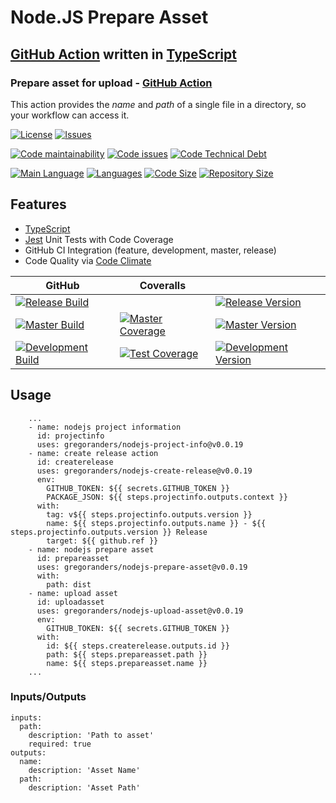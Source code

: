 # Node.JS Prepare Asset

## [GitHub Action][github-actions-url] written in [TypeScript][typescript-url]

### Prepare asset for upload - [GitHub Action][github-actions-url]

This action provides the _name_ and _path_ of a single file in a directory, so your workflow can access it.

[![License][license-image]][license-url]
[![Issues][issues-image]][issues-url]

[![Code maintainability][code-maintainability-image]][code-maintainability-url]
[![Code issues][code-issues-image]][code-issues-url]
[![Code Technical Debt][code-tech-debt-image]][code-tech-debt-url]

[![Main Language][language-image]][code-metric-url]
[![Languages][languages-image]][code-metric-url]
[![Code Size][code-size-image]][code-metric-url]
[![Repository Size][repo-size-image]][code-metric-url]

## Features

- [TypeScript][typescript-url]
- [Jest][jest-url] Unit Tests with Code Coverage
- GitHub CI Integration (feature, development, master, release)
- Code Quality via [Code Climate](./docs/codeclimate.md)

<!-- lint disable maximum-line-length -->
| GitHub                                                           | Coveralls                                                                  |                                                                              |
| ---------------------------------------------------------------- | -------------------------------------------------------------------------- | ---------------------------------------------------------------------------- |
| [![Release Build][release-build-image]][release-url]             |                                                                            | [![Release Version][release-image]][release-url]                             |
| [![Master Build][master-build-image]][master-url]                | [![Master Coverage][master-coveralls-image]][master-coveralls-url]         | [![Master Version][master-version-image]][master-version-url]                |
| [![Development Build][development-build-image]][development-url] | [![Test Coverage][development-coveralls-image]][development-coveralls-url] | [![Development Version][development-version-image]][development-version-url] |
<!-- lint enable maximum-line-length -->
## Usage

```YML
    ...
    - name: nodejs project information
      id: projectinfo
      uses: gregoranders/nodejs-project-info@v0.0.19
    - name: create release action
      id: createrelease
      uses: gregoranders/nodejs-create-release@v0.0.19
      env:
        GITHUB_TOKEN: ${{ secrets.GITHUB_TOKEN }}
        PACKAGE_JSON: ${{ steps.projectinfo.outputs.context }}
      with:
        tag: v${{ steps.projectinfo.outputs.version }}
        name: ${{ steps.projectinfo.outputs.name }} - ${{ steps.projectinfo.outputs.version }} Release
        target: ${{ github.ref }}
    - name: nodejs prepare asset
      id: prepareasset
      uses: gregoranders/nodejs-prepare-asset@v0.0.19
      with:
        path: dist
    - name: upload asset
      id: uploadasset
      uses: gregoranders/nodejs-upload-asset@v0.0.19
      env:
        GITHUB_TOKEN: ${{ secrets.GITHUB_TOKEN }}
      with:
        id: ${{ steps.createrelease.outputs.id }}
        path: ${{ steps.prepareasset.path }}
        name: ${{ steps.prepareasset.name }}
    ...
```

### Inputs/Outputs

```YML
inputs:
  path:
    description: 'Path to asset'
    required: true
outputs:
  name:
    description: 'Asset Name'
  path:
    description: 'Asset Path'
```

[release-url]: https://github.com/gregoranders/nodejs-prepare-asset/releases
[master-url]: https://github.com/gregoranders/nodejs-prepare-asset/tree/master
[development-url]: https://github.com/gregoranders/nodejs-prepare-asset/tree/development
[code-metric-url]: https://github.com/gregoranders/nodejs-prepare-asset/search?l=TypeScript
[license-url]: https://github.com/gregoranders/nodejs-prepare-asset/blob/master/LICENSE
[license-image]: https://img.shields.io/github/license/gregoranders/nodejs-prepare-asset.svg
[master-version-url]: https://github.com/gregoranders/nodejs-prepare-asset/blob/master/package.json
[master-version-image]: https://img.shields.io/github/package-json/v/gregoranders/nodejs-prepare-asset/master
[development-version-url]: https://github.com/gregoranders/nodejs-prepare-asset/blob/development/package.json
[development-version-image]: https://img.shields.io/github/package-json/v/gregoranders/nodejs-prepare-asset/development
[issues-url]: https://github.com/gregoranders/nodejs-prepare-asset/issues
[issues-image]: https://img.shields.io/github/issues-raw/gregoranders/nodejs-prepare-asset.svg
[release-image]: https://img.shields.io/github/release/gregoranders/nodejs-prepare-asset
[release-build-image]: https://github.com/gregoranders/nodejs-prepare-asset/workflows/Release%20CI/badge.svg
[master-build-image]: https://github.com/gregoranders/nodejs-prepare-asset/workflows/Master%20CI/badge.svg
[development-build-image]: https://github.com/gregoranders/nodejs-prepare-asset/workflows/Development%20CI/badge.svg
[master-coveralls-url]: https://coveralls.io/github/gregoranders/nodejs-prepare-asset?branch=master
[master-coveralls-image]: https://img.shields.io/coveralls/github/gregoranders/nodejs-prepare-asset/master
[development-coveralls-image]: https://img.shields.io/coveralls/github/gregoranders/nodejs-prepare-asset/development
[development-coveralls-url]: https://coveralls.io/github/gregoranders/nodejs-prepare-asset?branch=development
[code-maintainability-url]: https://codeclimate.com/github/gregoranders/nodejs-prepare-asset/maintainability
[code-maintainability-image]: https://img.shields.io/codeclimate/maintainability/gregoranders/nodejs-prepare-asset
[code-issues-url]: https://codeclimate.com/github/gregoranders/nodejs-prepare-asset/maintainability
[code-issues-image]: https://img.shields.io/codeclimate/issues/gregoranders/nodejs-prepare-asset
[code-tech-debt-url]: https://codeclimate.com/github/gregoranders/nodejs-prepare-asset/maintainability
[code-tech-debt-image]: https://img.shields.io/codeclimate/tech-debt/gregoranders/nodejs-prepare-asset
[language-image]: https://img.shields.io/github/languages/top/gregoranders/nodejs-prepare-asset
[languages-image]: https://img.shields.io/github/languages/count/gregoranders/nodejs-prepare-asset
[code-size-image]: https://img.shields.io/github/languages/code-size/gregoranders/nodejs-prepare-asset
[repo-size-image]: https://img.shields.io/github/repo-size/gregoranders/nodejs-prepare-asset
[typescript-url]: http://www.typescriptlang.org/
[jest-url]: https://jestjs.io/
[github-actions-url]: https://github.com/features/actions
